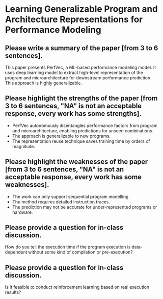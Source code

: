 # Learning Generalizable Program and Architecture Representations for Performance Modeling

## Please write a summary of the paper [from 3 to 6 sentences].
This paper presents PerfVec, a ML-based performance modeling model. It uses deep learning model to extract high-level representation of the program and microarchitecture for downstream performance prediction. This approach is highly generalizable.

## Please highlight the strengths of the paper [from 3 to 6 sentences, "NA" is not an acceptable response, every work has some strengths].
- PerfVec autonomously disentangles performance factors from program and microarchitecture, enabling predictions for unseen combinations.
- The approach is generalizable to new programs.
- The representation reuse technique saves training time by orders of magnitude.

## Please highlight the weaknesses of the paper [from 3 to 6 sentences, "NA" is not an acceptable response, every work has some weaknesses].
- The work can only support sequential program modelling.
- The method requires detailed instruction traces.
- The prediction may not be accurate for under-represented programs or hardware.

## Please provide a question for in-class discussion.
How do you tell the execution time if the program execution is data-dependent without some kind of compilation or pre-execution?

## Please provide a question for in-class discussion.
Is it feasible to conduct reinforcement learning based on real execution results?


